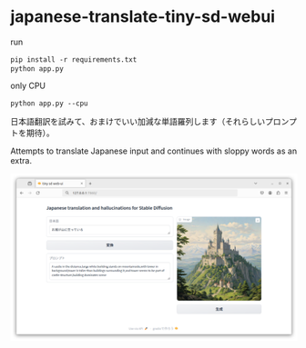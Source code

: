 # japanese-translate-tiny-sd-webui

run 
```
pip install -r requirements.txt
python app.py
```
only CPU
```
python app.py --cpu 
```



日本語翻訳を試みて、おまけでいい加減な単語羅列します（それらしいプロンプトを期待）。

Attempts to translate Japanese input and continues with sloppy words as an extra.

![img.png](img.png)
